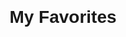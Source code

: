 <html>
    <head>
        <title>My Favorites</title>
        <style>
            @import url('https://fonts.googleapis.com/css2?family=Poppins:ital,wght@0,100;0,200;0,300;0,400;0,500;0,600;0,700;0,800;0,900;1,100;1,200;1,300;1,400;1,500;1,600;1,700;1,800;1,900&display=swap');
            body {
                font-family: 'Poppins', sans-serif;
                justify-content: center;
                align-items: center;
                display: flex;
                margin: 0px;
                padding: 0px;
            }
            .result {
                border-radius: 12px;
                border: 1px solid black;
                padding: 20px;
                max-width: 300px;
                flex-shrink: 0;
            }
            button {
                background-color: black;
                color: white;
                padding: 5px 10px;
                border-radius: 4px;
                border: none;
                margin-left: 10px;
                font-size: 16px;
            }
            button:hover{
                background-color: #FBFAF5;
                color: black;
                padding: 5px 10px;
                font-size: 16px;
                border-radius: 4px;
                border: none;
                margin-left: 10px;
            }
            li {
                margin-bottom: 30px;
                word-wrap: break-word;
            }
            ul {
                padding: 0px 20px;
            }
        </style>
    </head>
    <body>
        <h1>My Favorites</h1>
        <ul id="favorites-list"></ul>
        <script>
            // Make a GET request to the API endpoint to retrieve the list of favorites
            fetch('http://127.0.0.1:8086/api/favorites/favorites/all')
                .then(response => response.json())
                .then(favorites => {
                    // Add each favorite to the list on the HTML page
                    const favoritesList = document.getElementById('favorites-list');
                    favorites.forEach(favorite => {
                        const listItem = document.createElement('li');
                        const title = document.createElement('h2');
                        const ingredients = document.createElement('p');
                        const instructions = document.createElement('p');
                        const deleteButton = document.createElement('button');
                        deleteButton.textContent = 'Delete';
                        deleteButton.addEventListener('click', () => {
                            // Make a DELETE request to the API endpoint to delete the favorite
                            fetch(`http://127.0.0.1:8086/api/favorites/favorites/${favorite.title}`, {
                                method: 'DELETE'
                            })
                            .then(() => {
                                // Remove the deleted favorite from the list on the HTML page
                                favoritesList.removeChild(listItem);
                            })
                            .catch(error => console.error(error));
                        });
                        title.textContent = favorite.title;
                        ingredients.textContent = `Ingredients: ${favorite.ingredients}`;
                        instructions.textContent = `Instructions: ${favorite.instructions}`;
                        listItem.appendChild(title);
                        listItem.appendChild(ingredients);
                        listItem.appendChild(instructions);
                        listItem.appendChild(deleteButton);
                        favoritesList.appendChild(listItem);
                    });
                })
                .catch(error => console.error(error));
        </script>
    </body>
</html>